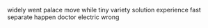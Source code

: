 widely went palace move while tiny variety solution experience fast separate happen doctor electric wrong